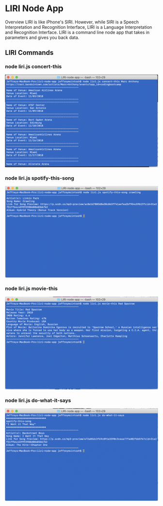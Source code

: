 # LIRI Node App

Overview
LIRI is like iPhone's SIRI. However, while SIRI is a Speech Interpretation and Recognition Interface, LIRI is a Language Interpretation and Recognition Interface. LIRI is a command line node app that takes in parameters and gives you back data.

## LIRI Commands

### node liri.js concert-this
![concert-this](images/concert-this.png)

### node liri.js spotify-this-song

![spotify-this-song](images/spotify-this-song.png)


### node liri.js movie-this
![movie-this](images/movie-this.png)


### node liri.js do-what-it-says
![do-what-it-says](images/do-what-it-says.png)

